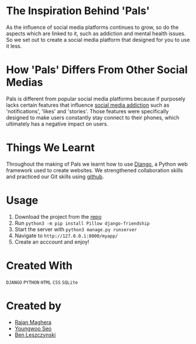 # The Inspiration Behind 'Pals'
As the influence of social media platforms continues to grow, so do the aspects which are linked to it, such as addiction and mental health issues. So we set out to create a social media platform that designed for you to use it less. 

# How 'Pals' Differs From Other Social Medias
Pals is different from popular social media platforms because if purposely lacks certain features that influence [social media addiction](https://www.addictioncenter.com/drugs/social-media-addiction/) such as 'notifications', 'likes' and 'stories'. Those features were specifically designed to make users constantly stay connect to their phones, which ultimately has a negative impact on users. 

# Things We Learnt
Throughout the making of Pals we learnt how to use [Django](https://www.djangoproject.com/), a Python web framework used to create websites. We strengthened collaboration skills and practiced our Git skills using [github](https://github.com/).

# Usage
1. Download the project from the [repo](https://github.com/rajanmaghera/hack-western-7)
2. Run `python3 -m pip install Pillow django-friendship`
3. Start the server with `python3 manage.py runserver`
4. Navigate to `http://127.0.0.1:8000/myapp/`
5. Create an acccount and enjoy!

# Created With
```DJANGO``` ```PYTHON``` ```HTML``` ```CSS``` ```SQLite```

# Created by
* [Rajan Maghera](https://github.com/rajanmaghera)
* [Youngwoo Seo](https://github.com/kakaname)
* [Ben Leszczynski](https://github.com/Benno1472)